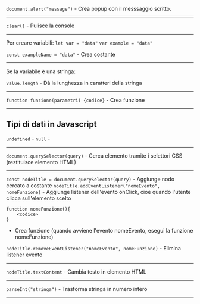 `document.alert("message")` - Crea popup con il messsaggio scritto.

---

`clear()` - Pulisce la console

---

Per creare variabili:
`let var = "data"`
`var example = "data"`

`const exampleName = "data"` - Crea costante

---

Se la variabile è una stringa:

`value.length` - Dà la lunghezza in caratteri della stringa

---

`function funzione(parametri) {codice}` - Crea funzione

---

## Tipi di dati in Javascript

`undefined` -
`null` -

---

`document.querySelector(query)` - Cerca elemento tramite i selettori CSS (restituisce elemento HTML)

---

`const nodeTitle = document.querySelector(query)` - Aggiunge nodo cercato a costante
`nodeTitle.addEventListener("nomeEvento", nomeFunzione)` - Aggiunge listener dell'evento onClick, cioè quando l'utente clicca sull'elemento scelto

```
function nomeFunzione(){
    <codice>
}
```

- Crea funzione (quando avviene l'evento nomeEvento, esegui la funzione nomeFunzione)

`nodeTitle.removeEventListener("nomeEvento", nomeFunzione)` - Elimina listener evento

---

`nodeTitle.textContent` - Cambia testo in elemento HTML

---

`parseInt("stringa")` - Trasforma stringa in numero intero

---